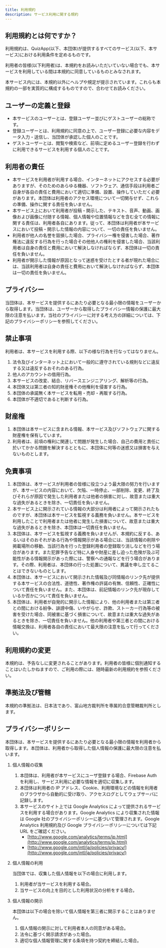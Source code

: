 ```yaml
---
title: 利用規約
description: サービス利用に関する規約
---
```


## 利用規約とは何ですか？

利用規約は、QuizApp(以下、本団体)が提供するすべてのサービス(以下、本サービス)における利用条件を定めるものです。

利用者の皆様(以下利用者)は、本規約をお読みいただいていない場合でも、本サービスを利用している間は本規約に同意しているものとみなされます。

本サービス内には、本規約以外にヘルプや規定が提示されています。これらも本規約の一部を実質的に構成するものですので、合わせてお読みください。

## ユーザーの定義と登録

- 本サービスのユーザーとは、登録ユーザー並びにゲストユーザーの総称です。
- 登録ユーザーとは、利用規約に同意の上で、ユーザー登録に必要な内容をデータ入力・送信し、当団体が承認した個人のことです。
- ゲストユーザーとは、閲覧や検索など、前項に定めるユーザー登録を行わずに利用できるサービスを利用する個人のことです。

## 利用者の責任

- 本サービスを利用者が利用する場合、インターネットにアクセスする必要がありますが、そのためのあらゆる機器、ソフトウェア、通信手段は利用者ご自身が各自の責任と費用において適切に準備、設置、操作していただく必要があります。本団体は利用者のアクセス環境について一切関与せず、これらの準備、操作に関する責任を負いません。
- 本サービス上において利用者が投稿・開示した、テキスト、音声、動画、画像および画像に付随する情報、個人情報や位置情報などを含む全ての情報に関する責任は、利用者各自にあります。従って、本団体は利用者が本サービスにおいて投稿・開示した情報の内容について、一切の責任を負いません。
- 利用者が他人の名誉を毀損した場合、プライバシー権を侵害した場合、著作権法に違反する行為を行った場合その他他人の権利を侵害した場合、当該利用者は自身の責任と費用において解決しなければならず、本団体は一切の責任を負いません。
- 利用者が開示した情報が原因となって迷惑を受けたとする者が現れた場合には、当該利用者は自身の責任と費用において解決しなければならず、本団体は一切の責任を負いません。

## プライバシー

当団体は、本サービスを提供するにあたり必要となる最小限の情報をユーザーから取得します。当団体は、ユーザーから取得したプライバシー情報の保護に最大限の注意を払います。当社のプライバシーに対する考え方の詳細については、下記のプライバシーポリシーを参照してください。

## 禁止事項

利用者は、本サービスを利用する際、以下の様な行為を行なってはなりません。

1. 法令及びインターネット上において一般的に遵守されている規則などに違反する又は違反するおそれのある行為。
2. 他人のアカウントの借用行為。
3. 本サービスの改変、結合、リバースエンジニアリング、解析等の行為。
4. 本団体又は第三者の知的財産権その他権利を侵害する行為。
5. 本団体の承諾無く本サービスを転用・売却・再販する行為。
6. 本団体が不適切であると判断する行為。

## 財産権

1. 本団体は本サービスに含まれる情報、本サービス及びソフトウェアに関する財産権を保有しています。
2. 利用者は、前項の権利に関連して問題が発生した場合、自己の費用と責任に於いてかかる問題を解決するとともに、本団体に何等の迷惑又は損害を与えないものとします。

## 免責事項

1. 本団体は、本サービスが利用者の皆様に役立つよう最大限の努力を行いますが、本サービスの内容において、欠陥、一時停止、一部削除、変更、終了及びそれらが原因で発生した利用者または他者の損害に対し、故意または重大な過失があるときを除き、一切責任を負いません。
2. 本サービス上に開示されている情報の大部分は利用者によって開示されたものですが、本団体は本サービスを監視する義務を負いません。本サービスを利用したことで利用者または他者に発生した損害について、故意または重大な過失があるときを除き、本団体は一切責任を負いません。
3. 本団体は、本サービスを監視する義務を負いませんが、本規約に反する、あるいはそのおそれがある行為や情報開示がある場合には、当該情報の削除や掲載場所の移動、当該行為を行った登録利用者の登録取り消しなどを行う場合があります。また犯罪予告など特に人身や財産に差し迫った危険が及ぶ可能性がある情報開示があった際には、警察への通報などを行う場合があります。その際、利用者は、本団体の行った処置について、異議を申し立てることはできないものとします。
4. 本団体は、本サービスにおいて開示された情報及び同情報のリンク先が提供する本サービスの合法性、道徳性、著作権の許諾の有無、信頼性、正確性について責任を負いません。また、本団体は、前記情報のリンク先が現存しているか否かについて責任を負いません。
5. 本団体は、利用者が自発的に開示した情報により、他の利用者または第三者との間における紛争、誹謗中傷、いやがらせ、詐欺、ストーカー行為等の被害を受けた場合、同被害に基づく損害について、故意または重大な過失があるときを除き、一切責任を負いません。他の利用者や第三者との間における情報交換は、利用者各自の責任において最大限の注意を払って行ってください。

## 利用規約の変更

本規約は、予告なしに変更されることがあります。利用者の皆様に個別通知することはいたしかねますので、ご利用の際には、随時最新の利用規約を参照ください。

## 準拠法及び管轄

本規約の準拠法は、日本法であり、富山地方裁判所を専属的合意管轄裁判所とします。

## プライバシーポリシー

本団体は、本サービスを提供するにあたり必要となる最小限の情報を利用者から取得します。本団体は、利用者から取得した個人情報の保護に最大限の注意を払います。

1. 個人情報の収集

   1. 本団体は、利用者が本サービスにユーザ登録する場合、Firebase Auth を利用し、サービス利用に必要な情報を適切に収集します。
   2. 本団体は利用者の IP アドレス、Cookie、利用環境などの情報を利用者のブラウザから自動的に受け取り、アクセスログとしてウェブサーバに記録します。
   3. 本サービスのサイト上では Google Analytics によって提供されるサービスを利用する場合があります。Google Analytics により収集された情報は Google 社のプライバシーポリシーに基づいて管理されます。Google Analytics 利用規約及び Google プライバシーポリシーについては下記 URL をご確認ください。
      - [http://www.google.com/analytics/terms/jp.html](http://www.google.com/analytics/terms/jp.html)
      - [http://www.google.com/intl/ja/policies/privacy/](http://www.google.com/intl/ja/policies/privacy/)

2. 個人情報の利用

   当団体では、収集した個人情報を以下の場合に利用します。

   1. 利用者が当サービスを利用する場合。
   2. 当サービスの向上を目的とした利用状況の分析をする場合。

3. 個人情報の開示

   本団体は以下の場合を除いて個人情報を第三者に開示することはありません。

   1. 個人情報の開示に対して利用者本人の同意がある場合。
   2. 法令に基づく開示請求があった場合。
   3. 適切な個人情報管理に関する条項を持つ契約を締結した場合。
